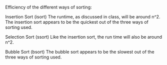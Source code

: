 Efficiency of the different ways of sorting:

Insertion Sort (isort) 
   The runtime, as discussed in class, will be around n^2.
   The insertion sort appears to be the quickest out of the three ways of 
   sorting used.
   

Selection Sort (ssort)
   Like the insertion sort, the run time will also be around n^2.

Bubble Sort (bsort)
   The bubble sort appears to be the slowest out of the three ways of
   sorting used.